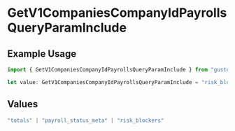 # GetV1CompaniesCompanyIdPayrollsQueryParamInclude

## Example Usage

```typescript
import { GetV1CompaniesCompanyIdPayrollsQueryParamInclude } from "gusto-embedded/models/operations";

let value: GetV1CompaniesCompanyIdPayrollsQueryParamInclude = "risk_blockers";
```

## Values

```typescript
"totals" | "payroll_status_meta" | "risk_blockers"
```